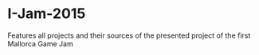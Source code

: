 # I-Jam-2015
Features all projects and their sources of the presented project of the first Mallorca Game Jam
